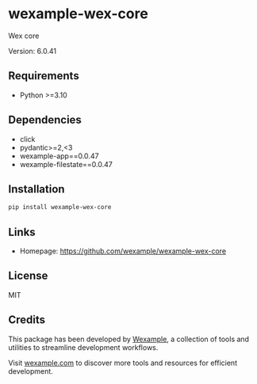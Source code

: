 # wexample-wex-core

Wex core

Version: 6.0.41

## Requirements

- Python >=3.10

## Dependencies

- click
- pydantic>=2,<3
- wexample-app==0.0.47
- wexample-filestate==0.0.47

## Installation

```bash
pip install wexample-wex-core
```

## Links

- Homepage: https://github.com/wexample/wexample-wex-core

## License

MIT
## Credits

This package has been developed by [Wexample](https://wexample.com), a collection of tools and utilities to streamline development workflows.

Visit [wexample.com](https://wexample.com) to discover more tools and resources for efficient development.